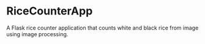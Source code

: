 # RiceCounterApp
A Flask rice counter application that counts white and black rice from image using image processing.
